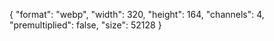 {
  "format": "webp",
  "width": 320,
  "height": 164,
  "channels": 4,
  "premultiplied": false,
  "size": 52128
}